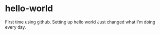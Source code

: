 # hello-world
First time using github.  Setting up hello world
Just changed what I'm doing every day.
